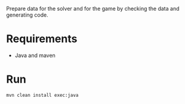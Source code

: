Prepare data for the solver and for the game by checking the data and generating code.

# Requirements

- Java and maven

# Run

```console
mvn clean install exec:java
```